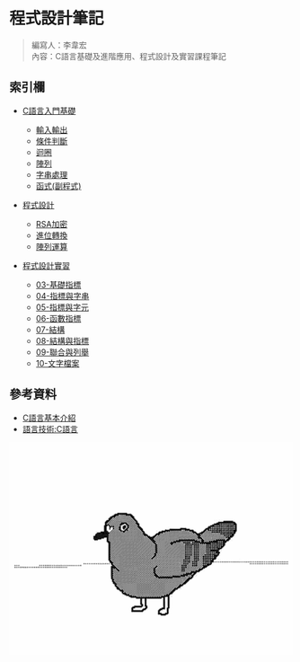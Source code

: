 # 程式設計筆記
>編寫人：李韋宏  
>內容：C語言基礎及進階應用、程式設計及實習課程筆記 
## 索引欄

+ [C語言入門基礎](./C語言入門基礎)
   + [輸入輸出](./C語言入門基礎/輸入輸出.md)
   + [條件判斷](./C語言入門基礎/條件判斷.md)
   + [迴圈](./C語言入門基礎/迴圈.md)
   + [陣列](./C語言入門基礎/陣列.md)
   + [字串處理](./C語言入門基礎/字串.md)
   + [函式(副程式)](./C語言入門基礎/.md)
   
+ [程式設計](./程式設計)
   + [RSA加密](./程式設計/RSA加密.c)
   + [進位轉換](./程式設計/二進轉十進&十進轉二進.md)
   + [陣列運算](./程式設計/陣列運算.md)
   
+ [程式設計實習](./程式設計實習)
   + [03-基礎指標](./程式設計實習/W3基礎指標.md)
   + [04-指標與字串](./程式設計實習/W4指標與字串.md)
   + [05-指標與字元](./程式設計實習/)
   + [06-函數指標](./程式設計實習/)
   + [07-結構](./程式設計實習/)
   + [08-結構與指標](./程式設計實習/)
   + [09-聯合與列舉](./程式設計實習/)
   + [10-文字檔案](./程式設計實習/)
## 參考資料
   + [C語言基本介紹](http://www2.lssh.tp.edu.tw/~hlf/class-1/lang-c/index.htm?fbclid=IwAR34EjBm10635jdUERfG_C0SZvZFKU_4dDCef3TyHWGVpnGk3BtQfPxFY6I)   
   + [語言技術:C語言](https://openhome.cc/Gossip/CGossip/)    


   ![](./picture/meme/程式鴿子.gif)
